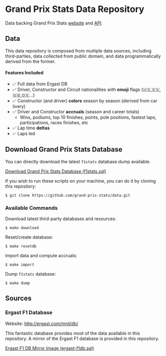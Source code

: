 # Grand Prix Stats Data Repository
Data backing Grand Prix Stats [website](https://www.grandprixstats.org) and [API](https://www.grandprixstats.org/api).

## Data

This data repository is composed from multiple data sources, including third-parties, 
data collected from public domain, and data programmatically derived from the former.

#### Features Included
- ✅ Full data from Ergast DB
- ✅ Driver, Constructor and Circuit nationalities with **emoji** flags (🇺🇸,🇪🇸,🇬🇧,🇩🇪...)
- ✅ Constructor (and driver) **colors** season by season (derived from car livery)
- ✅ Driver and Constructor **accruals** (season and career totals)
  - Wins, podiums, top 10 finishes, points, pole positions, fastest laps, participations, races finishes, etc
- ✅ Lap time **deltas**
- ✅ Laps led


## Download Grand Prix Stats Database
You can directly download the latest `f1stats` database dump available. 

[Download Grand Prix Stats Database (f1stats.sql)](https://raw.githubusercontent.com/grand-prix-stats/data/master/db/f1stats.sql)

If you wish to run these scripts on your machine, 
you can do it by cloning this repository:
```
$ git clone https://github.com/grand-prix-stats/data.git
```

### Available Commands

Download latest third-party databases and resources:
```
$ make download
```

Reset/create database:
```
$ make resetdb
```

Import data and compute accruals:
```
$ make import
```

Dump `f1stats` database:
```
$ make dump
```

## Sources

### Ergast F1 Database
Website: http://ergast.com/mrd/db/

This fantastic database provides most of the data
available in this repository. A mirror of the Ergast 
F1 database is provided in this repository.

[Ergast F1 DB Mirror Image (ergast-f1db.sql)](https://raw.githubusercontent.com/grand-prix-stats/data/master/mirror/ergast-f1db.sql)
